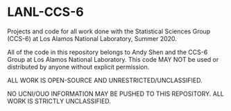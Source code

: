 # LANL-CCS-6

Projects and code for all work done with the Statistical Sciences Group (CCS-6) at Los Alamos National Laboratory, Summer 2020. 

All of the code in this repository belongs to Andy Shen and the CCS-6 Group at Los Alamos National Laboratory. This code MAY NOT be used or distributed by anyone without explicit permission.

ALL WORK IS OPEN-SOURCE AND UNRESTRICTED/UNCLASSIFIED. 

NO UCNI/OUO INFORMATION MAY BE PUSHED TO THIS REPOSITORY. ALL WORK IS STRICTLY UNCLASSIFIED.
